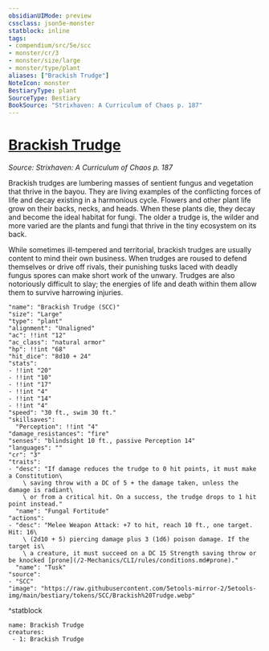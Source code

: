 ```yaml
---
obsidianUIMode: preview
cssclass: json5e-monster
statblock: inline
tags:
- compendium/src/5e/scc
- monster/cr/3
- monster/size/large
- monster/type/plant
aliases: ["Brackish Trudge"]
NoteIcon: monster
BestiaryType: plant
SourceType: Bestiary
BookSource: "Strixhaven: A Curriculum of Chaos p. 187"
---
```

# [Brackish Trudge](2-Mechanics/CLI/bestiary/plant/brackish-trudge-scc.md)
*Source: Strixhaven: A Curriculum of Chaos p. 187*  

Brackish trudges are lumbering masses of sentient fungus and vegetation that thrive in the bayou. They are living examples of the conflicting forces of life and decay existing in a harmonious cycle. Flowers and other plant life grow on their backs, necks, and heads. When these plants die, they decay and become the ideal habitat for fungi. The older a trudge is, the wilder and more varied are the plants and fungi that thrive in the tiny ecosystem on its back.

While sometimes ill-tempered and territorial, brackish trudges are usually content to mind their own business. When trudges are roused to defend themselves or drive off rivals, their punishing tusks laced with deadly fungus spores can make short work of the unwary. Trudges are also notoriously difficult to slay; the energies of life and death within them allow them to survive harrowing injuries.

```statblock
"name": "Brackish Trudge (SCC)"
"size": "Large"
"type": "plant"
"alignment": "Unaligned"
"ac": !!int "12"
"ac_class": "natural armor"
"hp": !!int "68"
"hit_dice": "8d10 + 24"
"stats":
- !!int "20"
- !!int "10"
- !!int "17"
- !!int "4"
- !!int "14"
- !!int "4"
"speed": "30 ft., swim 30 ft."
"skillsaves":
  "Perception": !!int "4"
"damage_resistances": "fire"
"senses": "blindsight 10 ft., passive Perception 14"
"languages": ""
"cr": "3"
"traits":
- "desc": "If damage reduces the trudge to 0 hit points, it must make a Constitution\
    \ saving throw with a DC of 5 + the damage taken, unless the damage is radiant\
    \ or from a critical hit. On a success, the trudge drops to 1 hit point instead."
  "name": "Fungal Fortitude"
"actions":
- "desc": "Melee Weapon Attack: +7 to hit, reach 10 ft., one target. Hit: 16\
    \ (2d10 + 5) piercing damage plus 3 (1d6) poison damage. If the target is\
    \ a creature, it must succeed on a DC 15 Strength saving throw or be knocked [prone](/2-Mechanics/CLI/rules/conditions.md#prone)."
  "name": "Tusk"
"source":
- "SCC"
"image": "https://raw.githubusercontent.com/5etools-mirror-2/5etools-img/main/bestiary/tokens/SCC/Brackish%20Trudge.webp"
```
^statblock

```encounter-table
name: Brackish Trudge
creatures:
 - 1: Brackish Trudge
```